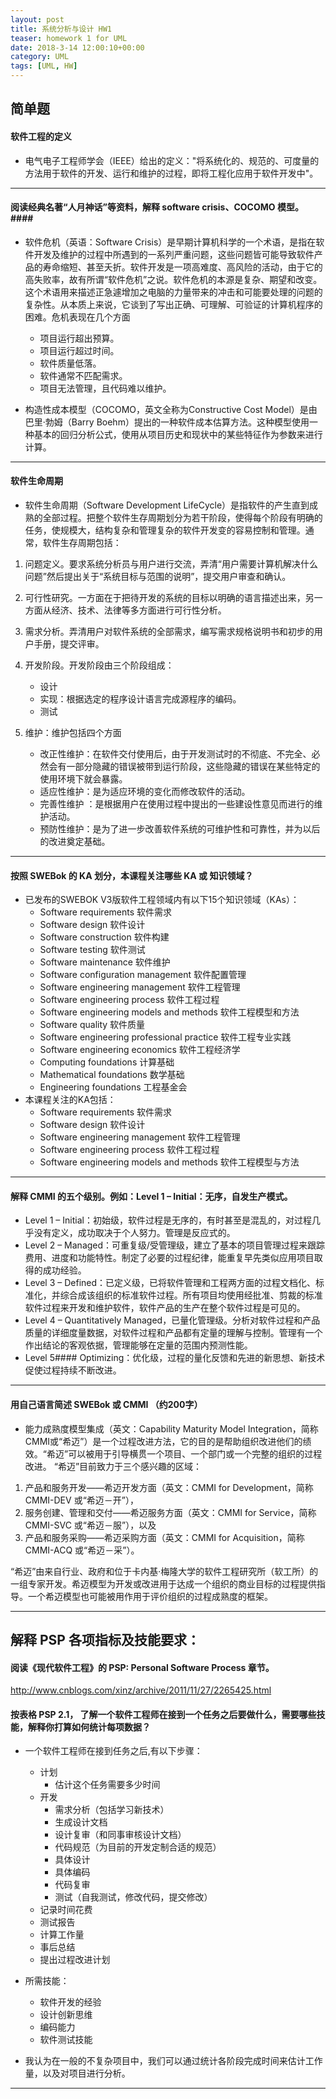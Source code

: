```yaml
---
layout: post
title: 系统分析与设计 HW1
teaser: homework 1 for UML
date: 2018-3-14 12:00:10+00:00
category: UML
tags: [UML, HW]
---
```



简单题
---------
#### 软件工程的定义 ####

 * 电气电子工程师学会（IEEE）给出的定义："将系统化的、规范的、可度量的方法用于软件的开发、运行和维护的过程，即将工程化应用于软件开发中"。

--- 

#### 阅读经典名著“人月神话”等资料，解释 software crisis、COCOMO 模型。####

 * 软件危机（英语：Software Crisis）是早期计算机科学的一个术语，是指在软件开发及维护的过程中所遇到的一系列严重问题，这些问题皆可能导致软件产品的寿命缩短、甚至夭折。软件开发是一项高难度、高风险的活动，由于它的高失败率，故有所谓“软件危机”之说。软件危机的本源是复杂、期望和改变。这个术语用来描述正急遽增加之电脑的力量带来的冲击和可能要处理的问题的复杂性。从本质上来说，它谈到了写出正确、可理解、可验证的计算机程序的困难。危机表现在几个方面
   * 项目运行超出预算。
   * 项目运行超过时间。 
   * 软件质量低落。
   * 软件通常不匹配需求。
   * 项目无法管理，且代码难以维护。

 * 构造性成本模型（COCOMO，英文全称为Constructive Cost Model）是由巴里·勃姆（Barry Boehm）提出的一种软件成本估算方法。这种模型使用一种基本的回归分析公式，使用从项目历史和现状中的某些特征作为参数来进行计算。

---

#### 软件生命周期 ####

 * 软件生命周期（Software Development LifeCycle）是指软件的产生直到成熟的全部过程。把整个软件生存周期划分为若干阶段，使得每个阶段有明确的任务，使规模大，结构复杂和管理复杂的软件开发变的容易控制和管理。通常，软件生存周期包括：
 1. 问题定义。要求系统分析员与用户进行交流，弄清“用户需要计算机解决什么问题”然后提出关于“系统目标与范围的说明”，提交用户审查和确认。
 2. 可行性研究。一方面在于把待开发的系统的目标以明确的语言描述出来，另一方面从经济、技术、法律等多方面进行可行性分析。
 3. 需求分析。弄清用户对软件系统的全部需求，编写需求规格说明书和初步的用户手册，提交评审。
 4. 开发阶段。开发阶段由三个阶段组成：
     * 设计
     * 实现：根据选定的程序设计语言完成源程序的编码。
     * 测试
 
 5. 维护：维护包括四个方面
    * 改正性维护：在软件交付使用后，由于开发测试时的不彻底、不完全、必然会有一部分隐藏的错误被带到运行阶段，这些隐藏的错误在某些特定的使用环境下就会暴露。
    * 适应性维护：是为适应环境的变化而修改软件的活动。
    * 完善性维护 ：是根据用户在使用过程中提出的一些建设性意见而进行的维护活动。
    * 预防性维护：是为了进一步改善软件系统的可维护性和可靠性，并为以后的改进奠定基础。

---

#### 按照 SWEBok 的 KA 划分，本课程关注哪些 KA 或 知识领域？ ####

 * 已发布的SWEBOK V3版软件工程领域内有以下15个知识领域（KAs）：
   * Software requirements   软件需求
   * Software design   软件设计
   * Software construction   软件构建
   * Software testing   软件测试
   * Software maintenance   软件维护
   * Software configuration management   软件配置管理
   * Software engineering management   软件工程管理
   * Software engineering process   软件工程过程
   * Software engineering models and methods   软件工程模型和方法
   * Software quality   软件质量
   * Software engineering professional practice   软件工程专业实践
   * Software engineering economics   软件工程经济学
   * Computing foundations   计算基础
   * Mathematical foundations   数学基础
   * Engineering foundations   工程基金会
 * 本课程关注的KA包括：
   * Software requirements   软件需求
   * Software design   软件设计
   * Software engineering management   软件工程管理
   * Software engineering process   软件工程过程
   * Software engineering models and methods   软件工程模型与方法

---

#### 解释 CMMI 的五个级别。例如：Level 1 – Initial：无序，自发生产模式。 

 * Level 1 – Initial：初始级，软件过程是无序的，有时甚至是混乱的，对过程几乎没有定义，成功取决于个人努力。管理是反应式的。
 * Level 2 – Managed：可重复级/受管理级，建立了基本的项目管理过程来跟踪费用、进度和功能特性。制定了必要的过程纪律，能重复早先类似应用项目取得的成功经验。
 * Level 3 – Defined：已定义级，已将软件管理和工程两方面的过程文档化、标准化，并综合成该组织的标准软件过程。所有项目均使用经批准、剪裁的标准软件过程来开发和维护软件，软件产品的生产在整个软件过程是可见的。
 * Level 4 – Quantitatively Managed，已量化管理级。分析对软件过程和产品质量的详细度量数据，对软件过程和产品都有定量的理解与控制。管理有一个作出结论的客观依据，管理能够在定量的范围内预测性能。
 * Level 5#### Optimizing：优化级，过程的量化反馈和先进的新思想、新技术促使过程持续不断改进。

---



#### 用自己语言简述 SWEBok 或 CMMI （约200字） ####
 
 * 能力成熟度模型集成（英文：Capability Maturity Model Integration，简称CMMI或“希迈”）是一个过程改进方法，它的目的是帮助组织改进他们的绩效。“希迈”可以被用于引导横贯一个项目、一个部门或一个完整的组织的过程改进。
   “希迈”目前致力于三个感兴趣的区域：
 1. 产品和服务开发——希迈开发方面（英文：CMMI for Development，简称 CMMI-DEV 或“希迈－开”），
 2. 服务创建、管理和交付——希迈服务方面（英文：CMMI for Service，简称 CMMI-SVC 或“希迈－服”），以及
 3. 产品和服务采购——希迈采购方面（英文：CMMI for Acquisition，简称 CMMI-ACQ 或“希迈－采”）。

“希迈”由来自行业、政府和位于卡内基·梅隆大学的软件工程研究所（软工所）的一组专家开发。希迈模型为开发或改进用于达成一个组织的商业目标的过程提供指导。一个希迈模型也可能被用作用于评价组织的过程成熟度的框架。


---

解释 PSP 各项指标及技能要求：
---------
#### 阅读《现代软件工程》的 PSP: Personal Software Process 章节。 ####
 http://www.cnblogs.com/xinz/archive/2011/11/27/2265425.html
#### 按表格 PSP 2.1， 了解一个软件工程师在接到一个任务之后要做什么，需要哪些技能，解释你打算如何统计每项数据？ ####

 * 一个软件工程师在接到任务之后,有以下步骤：

   * 计划
     * 估计这个任务需要多少时间
   * 开发
     * 需求分析（包括学习新技术）
     * 生成设计文档
     * 设计复审（和同事审核设计文档）
     * 代码规范（为目前的开发定制合适的规范）
     * 具体设计
     * 具体编码
     * 代码复审
     * 测试（自我测试，修改代码，提交修改）
   * 记录时间花费
   * 测试报告
   * 计算工作量
   * 事后总结
   * 提出过程改进计划

 * 所需技能：
   * 软件开发的经验
   * 设计创新思维
   * 编码能力
   * 软件测试技能

  * 我认为在一般的不复杂项目中，我们可以通过统计各阶段完成时间来估计工作量，以及对项目进行分析。

  ---

  